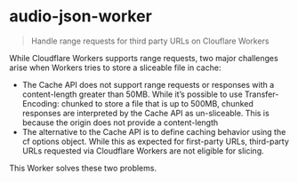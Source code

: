# audio-json-worker
> Handle range requests for third party URLs on Clouflare Workers

While Cloudflare Workers supports range requests, two major challenges arise when Workers tries to store a sliceable file in cache:

- The Cache API does not support range requests or responses with a content-length greater than 50MB. While it’s possible to use Transfer-Encoding: chunked to store a file that is up to 500MB, chunked responses are interpreted by the Cache API as un-sliceable. This is because the origin does not provide a content-length
- The alternative to the Cache API is to define caching behavior using the cf options object. While this as expected for first-party URLs, third-party URLs requested via Cloudflare Workers are not eligible for slicing.

This Worker solves these two problems.
